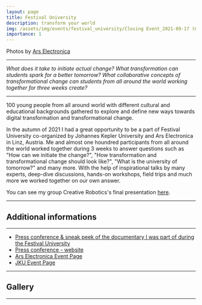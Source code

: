 ```yaml
---
layout: page
title: Festival University
description: transform your world
img: /assets/img/events/festival_university/Closing Event_2021-09-17 (62).jpg
importance: 1
---
```


Photos by <a href="https://www.flickr.com/photos/arselectronica/albums/72157719807599021">Ars Electronica</a>

***

*What does it take to initiate actual change? What transformation can students spark for a better tomorrow? What collaborative concepts of transformational change can students from all around the world working together for three weeks create?*

***

<div class="row">
    <div class="col-sm mt-3 mt-md-0">
        <img class="img-fluid rounded z-depth-1" src="{{ 'assets\img\events\festival_university\09-01.jpg' | relative_url }}" alt=""/>
    </div>
</div>
<div class="caption">
    100 young people from all around world with different cultural and educational backgrounds gathered to explore and define new ways towards digital transformation and transformational change.
</div>

In the autumn of 2021 I had a great opportunity to be a part of Festival University co-organized by Johannes Kepler University and Ars Electronica in Linz, Austria. Me and almost one houndred participants from all around the world worked together during 3 weeks to answer questions such as "How can we initiate the change?", "How transformation and transformational change should look like?", "What is the university of tomorrow?" and many more. With the help of inspirational talks by many experts, deep-dive discussions, hands-on workshops, field trips and much more we worked together on our own answer.

You can see my group Creative Robotics's final presentation [here][youtube].

[youtube]: https://youtu.be/1HlLePl8Btc?t=2263

***

Additional informations
-----------------------

***

* [Press conference & sneak peek of the documentary I was part of during the Festival University][yt_press]
* [Press conference - website][press]
* [Ars Electronica Event Page][ars_electronica]
* [JKU Event Page][jku]


[press]:https://www.jku.at/en/festival-university/media/detail/news/studierende-praesentieren-ihre-ideen-fuer-eine-universitaet-der-zukunft-im-rahmen-der-festival-university-von-jku-und-ars-electronica/
[jku]:https://www.jku.at/en/festival-university/
[ars_electronica]:https://ars.electronica.art/newdigitaldeal/en/the-festival-university/
[yt_press]:https://www.youtube.com/watch?v=T41E0XrhOTY


***

Gallery
-------

***

<div class="row justify-content-sm-center">
    <div class="col-sm-6 mt-3 mt-md-0">
        <img class="img-fluid rounded z-depth-1" src="{{ 'assets\img\events\festival_university\51442939531_990784d6ba_o.jpg' | relative_url }}" alt="" />
    </div>
    <div class="col-sm-6 mt-3 mt-md-0">
        <img class="img-fluid rounded z-depth-1" src="{{ 'assets\img\events\festival_university\51483002071_7d6dc87fd5_k.jpg' | relative_url }}" alt="" />
    </div>
    
</div>
<div class="caption">
</div>

<div class="row justify-content-sm-center">
    <div class="col-sm-6 mt-3 mt-md-0">
        <img class="img-fluid rounded z-depth-1" src="{{ 'assets\img\events\festival_university\51483001866_f7a9614c5a_k.jpg' | relative_url }}" alt="" />
    </div>
    <div class="col-sm-6 mt-3 mt-md-0">
        <img class="img-fluid rounded z-depth-1" src="{{ 'assets\img\events\festival_university\51483230013_0f8ab90392_k.jpg' | relative_url }}" alt="" />
    </div>
</div>
<div class="caption">
</div>

<div class="row justify-content-sm-center">
    <div class="col-sm-6 mt-3 mt-md-0">
        <img class="img-fluid rounded z-depth-1" src="{{ 'assets\img\events\festival_university\51483722119_6fe05fda42_k.jpg' | relative_url }}" alt="" />
    </div>
    <div class="col-sm-6 mt-3 mt-md-0">
        <img class="img-fluid rounded z-depth-1" src="{{ 'assets\img\events\festival_university\51483924385_39ce4b5dc8_o.jpg' | relative_url }}" alt="" />
    </div>
</div>
<div class="caption">
</div>


<div class="row justify-content-sm-center">
    <div class="col-sm-6 mt-3 mt-md-0">
        <img class="img-fluid rounded z-depth-1" src="{{ 'assets\img\events\festival_university\51483924505_41cb29937d_o.jpg' | relative_url }}" alt=""  />
    </div>
    <div class="col-sm-6 mt-3 mt-md-0">
        <img class="img-fluid rounded z-depth-1" src="{{ 'assets\img\events\festival_university\51541424442_e0749cf50d_o.jpg' | relative_url }}" alt="" />
    </div>
</div>
<div class="caption">
</div>

<div class="row justify-content-sm-center">
    <div class="col-sm-6 mt-3 mt-md-0">
        <img class="img-fluid rounded z-depth-1" src="{{ 'assets\img\events\festival_university\51541916336_ac69dc2568_o.jpg' | relative_url }}" alt="" />
    </div>
    <div class="col-sm-6 mt-3 mt-md-0">
        <img class="img-fluid rounded z-depth-1" src="{{ 'assets\img\events\festival_university\missinglinkz.jpg' | relative_url }}" alt="" />
    </div>
</div>
<div class="caption">
</div>

<div class="row justify-content-sm-center">
    <div class="col-sm-6 mt-3 mt-md-0">
        <img class="img-fluid rounded z-depth-1" src="{{ 'assets\img\events\festival_university\51542456633_686dfb7da1_o.jpg' | relative_url }}" alt="" />
    </div>
    <div class="col-sm-6 mt-3 mt-md-0">
        <img class="img-fluid rounded z-depth-1" src="{{ 'assets\img\events\festival_university\51542825030_9ec3c9e7a1_o.jpg' | relative_url }}" alt="" />
    </div>
</div>
<div class="caption">
</div>

<div class="row justify-content-sm-center">
    <div class="col-sm-6 mt-3 mt-md-0">
        <img class="img-fluid rounded z-depth-1" src="{{ 'assets\img\events\festival_university\Closing Event_2021-09-17 (23).jpg' | relative_url }}" alt="" />
    </div>
    <div class="col-sm-6 mt-3 mt-md-0">
        <img class="img-fluid rounded z-depth-1" src="{{ 'assets\img\events\festival_university\Closing Event_2021-09-17 (62).jpg' | relative_url }}" alt="" />
    </div>
</div>
<div class="caption">
</div>


<div class="row justify-content-sm-center">
    <div class="col-sm-6 mt-3 mt-md-0">
        <img class="img-fluid rounded z-depth-1" src="{{ 'assets\img\events\festival_university\Closing Event_2021-09-17 (200).jpg' | relative_url }}" alt="" />
    </div>
    <div class="col-sm-6 mt-3 mt-md-0">
        <img class="img-fluid rounded z-depth-1" src="{{ 'assets\img\events\festival_university\Closing Event_2021-09-17 (241).jpg' | relative_url }}" alt="" />
    </div>
</div>
<div class="caption">
</div>


<div class="row justify-content-sm-center">
    <div class="col-sm-6 mt-3 mt-md-0">
        <img class="img-fluid rounded z-depth-1" src="{{ 'assets\img\events\festival_university\Closing Event_2021-09-17 (253).jpg' | relative_url }}" alt="" />
    </div>
    <div class="col-sm-6 mt-3 mt-md-0">
        <img class="img-fluid rounded z-depth-1" src="{{ 'assets\img\events\festival_university\Closing Event_2021-09-17 (260).jpg' | relative_url }}" alt="" />
    </div>
</div>
<div class="caption">
</div>

<div class="row justify-content-sm-center">
    <div class="col-sm-6 mt-3 mt-md-0">
        <img class="img-fluid rounded z-depth-1" src="{{ 'assets\img\events\festival_university\Closing Event_2021-09-17 (264).jpg' | relative_url }}" alt="" />
    </div>
    <div class="col-sm-6 mt-3 mt-md-0">
        <img class="img-fluid rounded z-depth-1" src="{{ 'assets\img\events\festival_university\Closing Event_2021-09-17 (265).jpg' | relative_url }}" alt="" />
    </div>
</div>
<div class="caption">
</div>